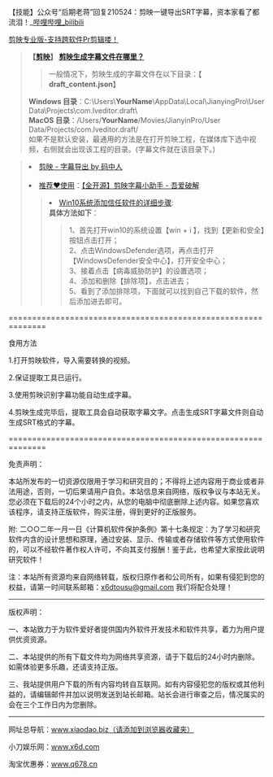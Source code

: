 【技能】公众号“后期老蒋”回复210524：剪映一键导出SRT字幕，资本家看了都流泪！_[哔哩哔哩_bilibili](https://www.bilibili.com/video/BV18B4y1F7w3)

<a href="https://lv.ulikecam.com/magic/eco/runtime/release/62e22708bbff810557825f5a?appType=videocut&magic_page_no=1&start_page=magic-pages%2Fcompiulz96i04yv8%2Findex">剪映专业版-支持跨软件Pr剪辑喽！</a>

<blockquote>
<b>  【<a target="_blank" href="https://lv.ulikecam.com/" title="剪映专业版-全能易用的桌面端剪辑软件-轻而易剪 上演大幕
				【软件简介】
				剪映专业版是一款轻而易剪的视频编辑工具，
				能够轻松对视频进行各种编辑，包括卡点、去水印，特效制作、倒放、变速等等，
				还有专业风格滤镜，精选贴纸给你的视频加点乐趣。
				【官网】https://lv.ulikecam.com/">剪映</a>】
  <a href="https://jy.mzh.ren/issues.html" target="_blank" title="常见问题 - 剪映字幕导出工具 - 码中人"/>剪映生成字幕文件在哪里？</a>
  </b><br>
<blockquote>一般情况下，剪映生成的字幕文件在以下目录：【<b> draft_content.json</b>】</blockquote>
<b>Windows 目录</b>：C:\Users\<b>YourName</b>\AppData\Local\JianyingPro\User Data\Projects\com.lveditor.draft\<br>
<b>MacOS 目录</b>：/Users/<b>YourName</b>/Movies/JianyinPro/User Data/Projects/com.lveditor.draft/<br>
如果不是默认安装，最通用的方法是在打开剪映工程，在媒体库下选中视频，右侧就会出现该工程的目录。(字幕文件就在该目录下。)
</blockquote>
<blockquote>
<li><a href="https://jy.mzh.ren/" target="_blank" title="剪映 - 字幕导出 by 码中人"/>剪映 - 字幕导出 by 码中人</a> </li><br>
<li><a href="https://github.com/taoste/Hello-World/tree/master/Tools/%E6%8A%96%E9%9F%B3(TikTok)/%E5%89%AA%E6%98%A0%E4%B8%93%E4%B8%9A%E7%89%88(%E8%A7%86%E9%A2%91%E7%BC%96%E8%BE%91)/%E3%80%90%E5%85%A8%E5%BC%80%E6%BA%90%E3%80%91%E5%89%AA%E6%98%A0%E5%AD%97%E5%B9%95%E5%B0%8F%E5%8A%A9%E6%89%8Bv2.9%E6%88%90%E5%93%81" target="_blank" title="【全开源】剪映字幕小助手（成品）"/>推荐❤使用</a>：<a href="https://www.52pojie.cn/thread-1564771-1-1.html" target="_blank" title="【全开源】剪映字幕小助手v2.9.1 - 『原创发布区』 - 吾爱破解 - LCG - LSG |安卓破解|病毒分析|www.52pojie.cn"/>【全开源】剪映字幕小助手 - 吾爱破解</a></li>
<blockquote>
<li><a href="http://www.xitongcheng.com/jiaocheng/win10_article_44447.html" target="_blank" title="Win10系统添加信任软件的详细步骤－系统城"/>Win10系统添加信任软件的详细步骤</a>:</li>
<b>具体方法如下</b>：<br>
   <blockquote>
1、首先打开win10的系统设置【win + i 】，找到【更新和安全】按钮点击打开；<br>
2、点击WindowsDefender选项，再点击打开【WindowsDefender安全中心】，打开安全中心；<br>
3、接着点击【病毒威胁防护】的设置选项；<br>
4、添加和删除【排除项】，点击进去；<br>
5、看到了添加排除项，下面就可以找到自己下载的软件，然后添加进去即可。<br>
	</blockquote>
</blockquote>
</blockquote>

==============================================================

食用方法

1.打开剪映软件，导入需要转换的视频。

2.保证提取工具已运行。

3.使用剪映识别字幕功能自动生成字幕。

4.剪映生成完毕后，提取工具会自动获取字幕文字。点击生成SRT字幕文件则自动生成SRT格式的字幕。

==============================================================

免责声明：

本站所发布的一切资源仅限用于学习和研究目的；不得将上述内容用于商业或者非法用途，否则，一切后果请用户自负。本站信息来自网络，版权争议与本站无关。您必须在下载后的24个小时之内，从您的电脑中彻底删除上述内容。如果您喜欢该程序，请支持正版软件，购买注册，得到更好的正版服务。

附: 二○○二年一月一日《计算机软件保护条例》第十七条规定：为了学习和研究软件内含的设计思想和原理，通过安装、显示、传输或者存储软件等方式使用软件的，可以不经软件著作权人许可，不向其支付报酬！鉴于此，也希望大家按此说明研究软件！

注：本站所有资源均来自网络转载，版权归原作者和公司所有，如果有侵犯到您的权益，请第一时间联系邮箱：x6dtousu@gmail.com 我们将配合处理！

----------------------------------------------------

版权声明：

一、本站致力于为软件爱好者提供国内外软件开发技术和软件共享，着力为用户提供优资资源。

二、本站提供的所有下载文件均为网络共享资源，请于下载后的24小时内删除。如需体验更多乐趣，还请支持正版。

三、我站提供用户下载的所有内容均转自互联网。如有内容侵犯您的版权或其他利益的，请编辑邮件并加以说明发送到站长邮箱。站长会进行审查之后，情况属实的会在三个工作日内为您删除。

----------------------------------------------------

网址总导航：www.xiaodao.biz（请添加到浏览器收藏夹）

小刀娱乐网：www.x6d.com

淘宝优惠券：www.q678.cn
